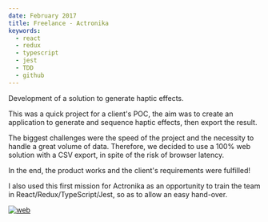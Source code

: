```yaml
---
date: February 2017
title: Freelance - Actronika
keywords:
  - react
  - redux
  - typescript
  - jest
  - TDD
  - github
---
```


Development of a solution to generate haptic effects.

This was a quick project for a client's POC, the aim was to create an application to generate and sequence haptic effects, then export the result. 

The biggest challenges were the speed of the project and the necessity to handle a great volume of data. Therefore, we decided to use a 100% web solution with a CSV export, in spite of the risk of browser latency.

In the end, the product works and the client's requirements were fulfilled!

I also used this first mission for Actronika as an opportunity to train the team in React/Redux/TypeScript/Jest, so as to allow an easy hand-over.


[![web](web-badge.svg)](http://www.actronika.com)